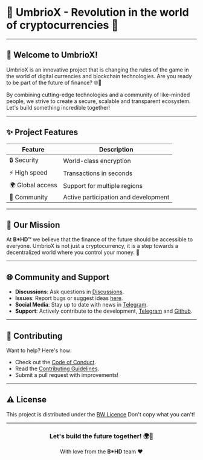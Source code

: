 # 🌟 UmbrioX - Revolution in the world of cryptocurrencies 🌟

---

## 🚀 Welcome to UmbrioX!
UmbrioX is an innovative project that is changing the rules of the game in the world of digital currencies and blockchain technologies. Are you ready to be part of the future of finance? 🌐💸

By combining cutting-edge technologies and a community of like-minded people, we strive to create a secure, scalable and transparent ecosystem. Let's build something incredible together!

---

## ✨ Project Features
| **Feature** | **Description** |
|-----------------------|---------------------------------------|
| 🔒 Security | World-class encryption |
| ⚡ High speed | Transactions in seconds |
| 🌍 Global access | Support for multiple regions |
| 🤝 Community | Active participation and development |

---

## 🎯 Our Mission
At **B*HD™** we believe that the finance of the future should be accessible to everyone. UmbrioX is not just a cryptocurrency, it is a step towards a decentralized world where you control your money. 💪

---

## 🌐 Community and Support
- **Discussions**: Ask questions in [Discussions](https://github.com/Mavox-ID/UmbrioX/discussions).
- **Issues**: Report bugs or suggest ideas [here](https://github.com/Mavox-ID/UmbrioX/issues).
- **Social Media**: Stay up to date with news in [Telegram](https://t.me/+GVlsYQM2DAhjODBi).
- **Support**: Actively contribute to the development, [Telegram](https://t.me/+GVlsYQM2DAhjODBi) and [Github](https://github.com/Mavox-ID/UmbrioX/discussions).

---

## 🎨 Contributing
Want to help? Here's how:
- Check out the [Code of Conduct](https://github.com/Mavox-ID/UmbrioX/blob/main/CODE_OF_CONDUCT.md).
- Read the [Contributing Guidelines](https://github.com/Mavox-ID/UmbrioX/blob/main/CONTRIBUTING.md).
- Submit a pull request with improvements!

---

## ⚠️ License
This project is distributed under the [BW Licence](https://github.com/Mavox-ID/UmbrioX/blob/main/LICENSE) Don't copy what you can't!

---

<div align="center">
<h3>Let's build the future together! 🌍💎</h3>
<p>With love from the <strong>B*HD</strong> team ❤️</p>
</div>
